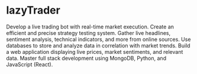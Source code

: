 # lazyTrader


Develop a live trading bot with real-time market execution.
Create an efficient and precise strategy testing system.
Gather live headlines, sentiment analysis, technical indicators, and more from online sources.
Use databases to store and analyze data in correlation with market trends.
Build a web application displaying live prices, market sentiments, and relevant data.
Master full stack development using MongoDB, Python, and JavaScript (React).